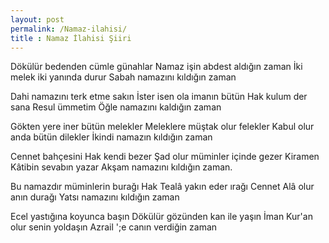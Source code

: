 ```yaml
---
layout: post
permalink: /Namaz-ilahisi/
title : Namaz İlahisi Şiiri
---
```

Dökülür bedenden cümle günahlar
Namaz işin abdest aldığın zaman
İki melek iki yanında durur
Sabah namazını kıldığın zaman

Dahi namazını terk etme sakın
İster isen ola imanın bütün
Hak kulum der sana Resul ümmetim
Öğle namazını kaldığın zaman

Gökten yere iner bütün melekler
Meleklere müştak olur felekler
Kabul olur anda bütün dilekler
İkindi namazın kıldığın zaman

Cennet bahçesini Hak kendi bezer
Şad olur müminler içinde gezer
Kiramen Kâtibin sevabın yazar
Akşam namazını kıldığın zaman.

Bu namazdır müminlerin burağı
Hak Tealâ yakın eder ırağı
Cennet Alâ olur anın durağı
Yatsı namazını kıldığın zaman

Ecel yastığına koyunca başın
Dökülür gözünden kan ile yaşın
İman Kur'an olur senin yoldaşın
Azrail ';e canın verdiğin zaman

<br>
<br>
<br>
